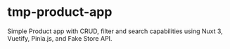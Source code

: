 # tmp-product-app
Simple Product app with CRUD, filter and search capabilities using Nuxt 3, Vuetify, Pinia.js, and Fake Store API.
